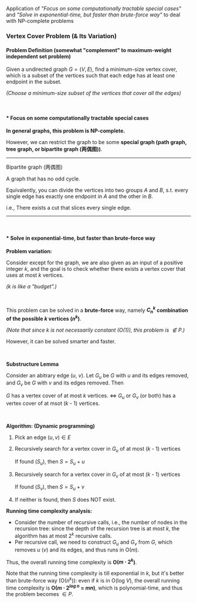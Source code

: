 Application of *"Focus on some computationally tractable special cases"* and *"Solve in exponential-time, but faster than brute-force way"*  to deal with NP-complete problems

### Vertex Cover Problem (& Its Variation)

#### Problem Definition (somewhat "complement" to maximum-weight independent set problem)

Given a undirected graph $G=(V,E)$, find a minimum-size vertex cover, which is a subset of the vertices such that each edge has at least one endpoint in the subset.

*(Choose a minimum-size subset of the vertices that cover all the edges)*

<br>

#### * Focus on some computationally tractable special cases

**In general graphs, this problem is NP-complete.**

However, we can restrict the graph to be some **special graph (path graph, tree graph, or bipartite graph (两偶图))**.

***

Bipartite graph (两偶图)

A graph that has no odd cycle.

Equivalently, you can divide the vertices into two groups $A$ and $B$, s.t. every single edge has exactly one endpoint in $A$ and the other in $B$.

i.e., There exists a cut that slices every single edge.

***

<br>

#### * Solve in exponential-time, but faster than brute-force way

**Problem variation:**

Consider except for the graph, we are also given as an input of a positive integer $k$, and the goal is to check whether there exists a vertex cover that uses at most $k$ vertices.

*($k$ is like a "budget".)*

<br>

This problem can be solved in a **brute-force** way, namely **$C_n^k$ combination of the possible $k$ vertices ($n^k$)**.

*(Note that since $k$ is not necessarily constant (O(1)), this problem is $\notin P$.)*

However, it can be solved smarter and faster.

<br>

**Substructure Lemma**

Consider an abitrary edge ($u$, $v$). Let $G_u$ be $G$ with $u$ and its edges removed, and $G_v$ be $G$ with $v$ and its edges removed. Then

$G$ has a vertex cover of at most $k$ vertices.   <=>   $G_u$ or $G_v$ (or both) has a vertex cover of at msot ($k$ - 1) vertices.

<br>

**Algorithm: (Dynamic programming)**

1. Pick an edge $(u, v) \in E$

2. Recursively search for a vertex cover in $G_u$ of at most ($k$ - 1) vertices

   If found ($S_u$), then $S = S_u + u$

3. Recursively search for a vertex cover in $G_v$ of at most ($k$ - 1) vertices

   If found ($S_v$), then $S = S_u + v$

4. If neither is found, then $S$ does NOT exist.

**Running time complexity analysis:**

* Consider the number of recursive calls, i.e., the number of nodes in the recursion tree: since the depth of the recursion tree is at most $k$, the algorithm has at most $2^k$ recursive calls.
* Per recursive call, we need to construct $G_u$ and $G_v$ from $G$, which removes $u$ ($v$) and its edges, and thus runs in O($m$).

Thus, the overall running time complexity is **O($m \cdot 2^k$)**.

Note that the running time complexity is till exponential in $k$, but it's better than brute-force way (O($n^k$)): even if $k$ is in O(log $V$), the overall running time complexity is **O($m \cdot 2^{log \ n} \ = \ mn$)**, which is polynomial-time, and thus the  problem becomes $\in P$.

